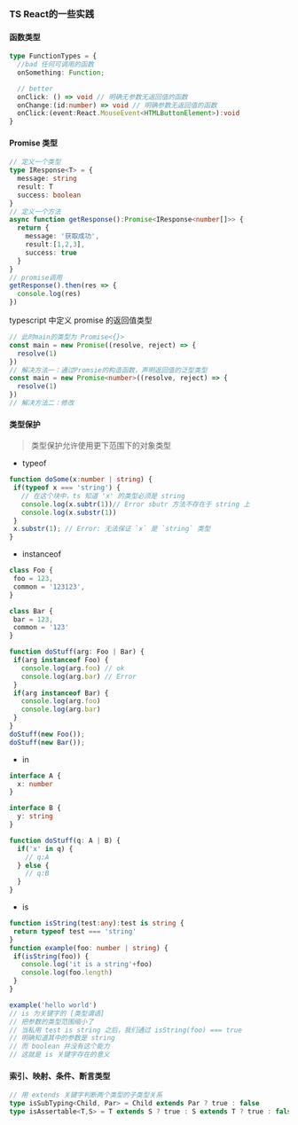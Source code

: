 <!--
 * @Author: Mia
 * @Date: 2022-01-06 17:07:30
 * @LastEditors: Mia
 * @LastEditTime: 2022-01-11 16:54:48
 * @Description: 
-->
### TS React的一些实践

#### 函数类型

```typescript
type FunctionTypes = {
  //bad 任何可调用的函数
  onSomething: Function; 

  // better
  onClick: () => void // 明确无参数无返回值的函数
  onChange:(id:number) => void // 明确参数无返回值的函数
  onClick:(event:React.MouseEvent<HTMLButtonElement>):void
}
```

#### Promise 类型
``` typescript
// 定义一个类型
type IResponse<T> = {
  message: string
  result: T
  success: boolean
}
// 定义一个方法
async function getResponse():Promise<IResponse<number[]>> {
  return {
    message: '获取成功',
    result:[1,2,3],
    success: true
  }
}
// promise调用
getResponse().then(res => {
  console.log(res)
})
```
typescript 中定义 promise 的返回值类型
```typescript
// 此时main的类型为 Promise<{}>
const main = new Promise((resolve, reject) => {
  resolve(1)
})
// 解决方法一：通过Promsie的构造函数，声明返回值的泛型类型
const main = new Promise<number>((resolve, reject) => {
  resolve(1)
})
// 解决方法二：修改
```


#### 类型保护
> 类型保护允许使用更下范围下的对象类型

 - typeof
 ```typescript
function doSome(x:number | string) {
  if(typeof x === 'string') {
    // 在这个块中，ts 知道 'x' 的类型必须是 string
    console.log(x.subtr(1))// Error sbutr 方法不存在于 string 上
    console.log(x.substr(1))
  } 
  x.substr(1); // Error: 无法保证 `x` 是 `string` 类型
}
 ```

 - instanceof
 ```typescript
class Foo {
  foo = 123,
  common = '123123',
}

class Bar {
  bar = 123,
  common = '123'
}

function doStuff(arg: Foo | Bar) {
  if(arg instanceof Foo) {
    console.log(arg.foo) // ok
    console.log(arg.bar) // Error
  }
  if(arg instanceof Bar) {
    console.log(arg.foo)
    console.log(arg.bar)
  }
}
doStuff(new Foo());
doStuff(new Bar());
 ```

 - in
```typescript
interface A {
  x: number
}

interface B {
  y: string
}

function doStuff(q: A | B) {
  if('x' in q) {
    // q:A
  } else {
    // q:B
  }
}
```

 - is

 ```typescript
function isString(test:any):test is string {
  return typeof test === 'string'
}
function example(foo: number | string) {
  if(isString(foo)) {
    console.log('it is a string'+foo)
    console.log(foo.length)
  }
}

example('hello world')
// is 为关键字的 [类型谓语]
// 把参数的类型范围缩小了
// 当私用 test is string 之后，我们通过 isString(foo) === true
// 明确知道其中的参数是 string
// 而 boolean 并没有这个能力
// 这就是 is 关键字存在的意义
 ```

#### 索引、映射、条件、断言类型
```typescript
// 用 extends 关键字判断两个类型的子类型关系
type isSubTyping<Child, Par> = Child extends Par ? true : false
type isAssertable<T,S> = T extends S ? true : S extends T ? true : false
```